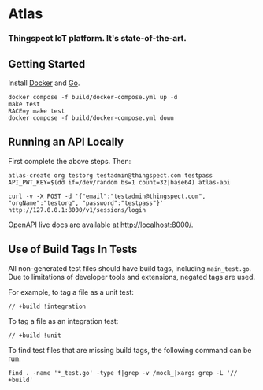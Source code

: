 # Atlas

### Thingspect IoT platform. It's state-of-the-art.

## Getting Started

Install [Docker](https://docs.docker.com/get-started/overview/) and
[Go](https://golang.org/doc/tutorial/getting-started).

```
docker compose -f build/docker-compose.yml up -d
make test
RACE=y make test
docker compose -f build/docker-compose.yml down
```

## Running an API Locally

First complete the above steps. Then:

```
atlas-create org testorg testadmin@thingspect.com testpass
API_PWT_KEY=$(dd if=/dev/random bs=1 count=32|base64) atlas-api

curl -v -X POST -d '{"email":"testadmin@thingspect.com", "orgName":"testorg", "password":"testpass"}' http://127.0.0.1:8000/v1/sessions/login
```

OpenAPI live docs are available at
[http://localhost:8000/](http://localhost:8000/).

## Use of Build Tags In Tests

All non-generated test files should have build tags, including `main_test.go`.
Due to limitations of developer tools and extensions, negated tags are used.

For example, to tag a file as a unit test:

```
// +build !integration
```

To tag a file as an integration test:

```
// +build !unit
```

To find test files that are missing build tags, the following command can be
run:

```
find . -name '*_test.go' -type f|grep -v /mock_|xargs grep -L '// +build'
```
